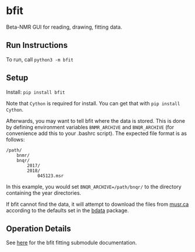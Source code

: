 # bfit
Beta-NMR GUI for reading, drawing, fitting data. 

## Run Instructions

To run, call `python3 -m bfit`

## Setup

Install: `pip install bfit`

Note that `Cython` is required for install. You can get that with `pip install Cython`.

Afterwards, you may want to tell bfit where the data is stored. This is done by defining environment variables
`BNMR_ARCHIVE` and `BNQR_ARCHIVE` (for convenience add this to your .bashrc script). The expected file format is as follows: 

    /path/
        bnmr/
        bnqr/
            2017/
            2018/
                045123.msr

In this example, you would set `BNQR_ARCHIVE=/path/bnqr/` to the directory containing the year directories.

If bfit cannot find the data, it will attempt to download the files from [musr.ca](http://musr.ca/mud/runSel.html) according to the defaults set in the [bdata](https://pypi.org/project/bdata/) package. 

## Operation Details

See [here](https://github.com/dfujim/bfit/blob/master/bfit/fitting/README.md) for the bfit fitting submodule documentation. 
